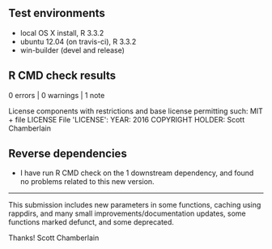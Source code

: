 ## Test environments

* local OS X install, R 3.3.2
* ubuntu 12.04 (on travis-ci), R 3.3.2
* win-builder (devel and release)

## R CMD check results

0 errors | 0 warnings | 1 note

   License components with restrictions and base license permitting such:
     MIT + file LICENSE
   File 'LICENSE':
     YEAR: 2016
     COPYRIGHT HOLDER: Scott Chamberlain

## Reverse dependencies

* I have run R CMD check on the 1 downstream dependency, and 
found no problems related to this new version.

-------

This submission includes new parameters in some functions, caching
using rappdirs, and many small improvements/documentation updates, some
functions marked defunct, and some deprecated.

Thanks!
Scott Chamberlain
